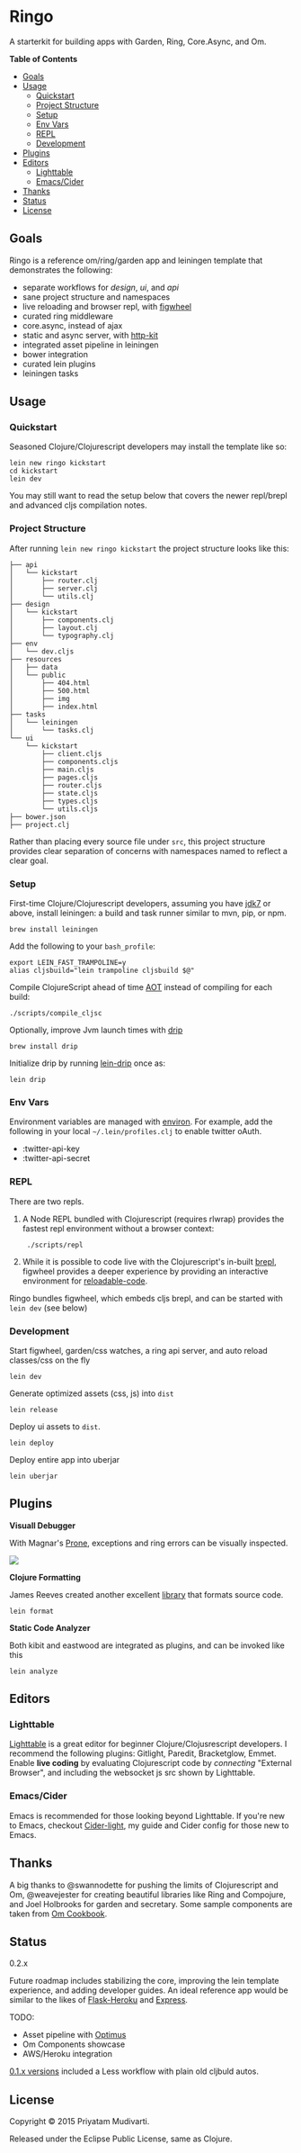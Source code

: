 Ringo
=====

A starterkit for building apps with Garden, Ring, Core.Async, and Om.

<!-- START doctoc generated TOC please keep comment here to allow auto update -->
<!-- DON'T EDIT THIS SECTION, INSTEAD RE-RUN doctoc TO UPDATE -->
**Table of Contents**

- [Goals](#goals)
- [Usage](#usage)
  - [Quickstart](#quickstart)
  - [Project Structure](#project-structure)
  - [Setup](#setup)
  - [Env Vars](#env-vars)
  - [REPL](#repl)
  - [Development](#development)
- [Plugins](#plugins)
- [Editors](#editors)
  - [Lighttable](#lighttable)
  - [Emacs/Cider](#emacscider)
- [Thanks](#thanks)
- [Status](#status)
- [License](#license)

<!-- END doctoc generated TOC please keep comment here to allow auto update -->

## Goals

Ringo is a reference om/ring/garden app and leiningen template that demonstrates the following:

- separate workflows for _design_, _ui_, and _api_
- sane project structure and namespaces
- live reloading and browser repl, with [figwheel](https://github.com/bhauman/lein-figwheel)
- curated ring middleware
- core.async, instead of ajax
- static and async server, with [http-kit](http://www.http-kit.org)
- integrated asset pipeline in leiningen
- bower integration
- curated lein plugins
- leiningen tasks

## Usage
	
### Quickstart

Seasoned Clojure/Clojurescript developers may install the template like so:

	lein new ringo kickstart
	cd kickstart
	lein dev

You may still want to read the setup below that covers the newer repl/brepl and advanced cljs compilation notes.

### Project Structure

After running `lein new ringo kickstart` the project structure looks like this:

    ├── api
    │   └── kickstart
    │       ├── router.clj
    │       ├── server.clj
    │       └── utils.clj
	├── design
	│   └── kickstart
	│       ├── components.clj
	│       ├── layout.clj
	│       └── typography.clj
	├── env
	│   └── dev.cljs
	├── resources
	│   ├── data
	│   └── public
	│       ├── 404.html
	│       ├── 500.html
	│       ├── img
	│       ├── index.html
    ├── tasks
	│   └── leiningen
	│       └── tasks.clj
	└── ui
		└── kickstart
			├── client.cljs
			├── components.cljs
			├── main.cljs
			├── pages.cljs
			├── router.cljs
			├── state.cljs
			├── types.cljs
			└── utils.cljs
    ├── bower.json
    ├── project.clj

Rather than placing every source file under `src`, this project structure provides clear separation of concerns with
namespaces named to reflect a clear goal.

### Setup

First-time Clojure/Clojurescript developers, assuming you have [jdk7](http://www.oracle.com/technetwork/java/javase/downloads/jdk8-downloads-2133151.html) or above, install leiningen: a build and task runner similar to mvn, pip, or npm.

    brew install leiningen

Add the following to your `bash_profile`:

    export LEIN_FAST_TRAMPOLINE=y
    alias cljsbuild="lein trampoline cljsbuild $@"

Compile ClojureScript ahead of time [AOT](http://swannodette.github.io/2014/12/22/waitin/) instead of compiling for each build:

	./scripts/compile_cljsc

Optionally, improve Jvm launch times with [drip](https://github.com/ninjudd/drip)

    brew install drip

Initialize drip by running [lein-drip](https://github.com/josteink/lein-drip) once as:

	lein drip

### Env Vars

Environment variables are managed with [environ](https://github.com/weavejester/environ). For example, add the following in
your local `~/.lein/profiles.clj` to enable twitter oAuth.

- :twitter-api-key
- :twitter-api-secret

### REPL

There are two repls.

1. A Node REPL bundled with Clojurescript (requires rlwrap) provides the fastest repl environment without a browser context:

		./scripts/repl

2. While it is possible to code live with the Clojurescript's in-built [brepl](https://github.com/clojure/clojurescript/wiki/The-REPL-and-Evaluation-Environments#browser-as-evaluation-environment), figwheel provides a deeper experience by providing an
interactive environment for [reloadable-code](https://github.com/bhauman/lein-figwheel#writing-reloadable-code). 

Ringo bundles figwheel, which embeds cljs brepl, and can be started with `lein dev` (see below)

### Development

Start figwheel, garden/css watches, a ring api server, and auto reload classes/css on the fly

    lein dev

Generate optimized assets (css, js) into `dist`

	lein release

Deploy ui assets to `dist`.

	lein deploy

Deploy entire app into uberjar

	lein uberjar

## Plugins

**Visuall Debugger**

With Magnar's [Prone](https://github.com/magnars/prone), exceptions and ring errors can be visually inspected.

![](doc/img/browser-debug.png)

**Clojure Formatting**

James Reeves created another excellent [library](https://github.com/weavejester/cljfmt) that formats source code.

	lein format

**Static Code Analyzer**

Both kibit and eastwood are integrated as plugins, and can be invoked like this

	lein analyze

## Editors

### Lighttable

[Lighttable](http://www.lighttable.com) is a great editor for beginner Clojure/Clojusrescript developers. I recommend the
following plugins: Gitlight, Paredit, Bracketglow, Emmet. Enable **live coding** by evaluating Clojurescript code
by _connecting_ "External Browser", and including the websocket js src shown by Lighttable.

### Emacs/Cider

Emacs is recommended for those looking beyond Lighttable. If you're new to Emacs, checkout [Cider-light](https://github.com/priyatam/cider-light), my guide and Cider config for those new to Emacs. 

## Thanks

A big thanks to @swannodette for pushing the limits of Clojurescript and Om, @weavejester for creating beautiful libraries
like Ring and Compojure, and Joel Holbrooks for garden and secretary. Some sample components are taken from
[Om Cookbook](https://github.com/annapawlicka/om-cookbookhttps://github.com/omcljs/om-cookbook).

## Status

0.2.x

Future roadmap includes stabilizing the core, improving the lein template experience, and adding developer guides. An ideal
reference app would be similar to the likes of [Flask-Heroku](https://github.com/zachwill/flask_heroku)
and [Express](https://github.com/madhums/node-express-mongoose-demo).

TODO:

- Asset pipeline with [Optimus](https://github.com/magnars/optimus)
- Om Components showcase
- AWS/Heroku integration

[0.1.x versions](https://github.com/priyatam/ringo/tree/hybrid) included a Less workflow with plain old cljbuld autos.

## License

Copyright © 2015 Priyatam Mudivarti.

Released under the Eclipse Public License, same as Clojure.
